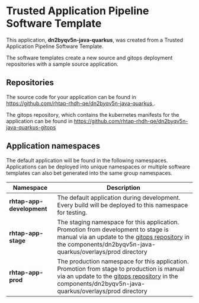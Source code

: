 # Trusted Application Pipeline Software Template

This application, **dn2byqv5n-java-quarkus**, was created from a Trusted Application Pipeline Software Template.

The software templates create a new source and gitops deployment repositories with a sample source application. 

## Repositories

The source code for your application can be found in [https://github.com/rhtap-rhdh-qe/dn2byqv5n-java-quarkus ](https://github.com/rhtap-rhdh-qe/dn2byqv5n-java-quarkus ).
 
The gitops repository, which contains the kubernetes manifests for the application can be found in 
[https://github.com/rhtap-rhdh-qe/dn2byqv5n-java-quarkus-gitops ](https://github.com/rhtap-rhdh-qe/dn2byqv5n-java-quarkus-gitops ) 

## Application namespaces 

The default application will be found in the following namespaces. Applications can be deployed into unique namespaces or multiple software templates can also bet generated into the same group namespaces.  

|  Namespace   |  Description   |  
| -------- | -------- |   
| **rhtap-app-development** | The default application during development. Every build will be deployed to this namespace for testing. | 
| **rhtap-app-stage** | The staging namespace for this application. Promotion from development to stage is manual via an update to the [gitops repository](https://github.com/rhtap-rhdh-qe/dn2byqv5n-java-quarkus-gitops ) in the components/dn2byqv5n-java-quarkus/overlays/prod directory |  
| **rhtap-app-prod** | The production namespace for this application. Promotion from stage to production is manual via an update to the [gitops repository](https://github.com/rhtap-rhdh-qe/dn2byqv5n-java-quarkus-gitops ) in the components/dn2byqv5n-java-quarkus/overlays/prod directory | 
